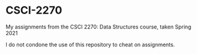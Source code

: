 # CSCI-2270
My assignments from the CSCI 2270: Data Structures course, taken Spring 2021

I do not condone the use of this repository to cheat on assignments.
